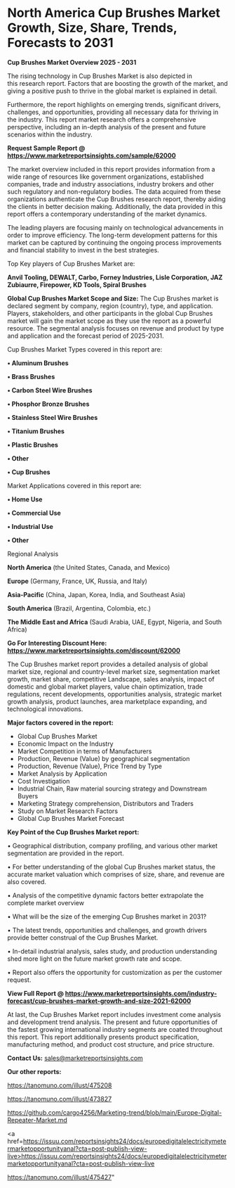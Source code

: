 # North America Cup Brushes Market Growth, Size, Share, Trends, Forecasts to 2031

<Strong> Cup Brushes Market Overview 2025 - 2031</strong>

The rising technology in Cup Brushes Market is also depicted in this research report. Factors that are boosting the growth of the market, and giving a positive push to thrive in the global market is explained in detail.

Furthermore, the report highlights on emerging trends, significant drivers, challenges, and opportunities, providing all necessary data for thriving in the industry. This report market research offers a comprehensive perspective, including an in-depth analysis of the present and future scenarios within the industry.

<strong>Request Sample Report @ <a href=https://www.marketreportsinsights.com/sample/62000>https://www.marketreportsinsights.com/sample/62000</a></strong>

The market overview included in this report provides information from a wide range of resources like government organizations, established companies, trade and industry associations, industry brokers and other such regulatory and non-regulatory bodies. The data acquired from these organizations authenticate the Cup Brushes research report, thereby aiding the clients in better decision making. Additionally, the data provided in this report offers a contemporary understanding of the market dynamics.

The leading players are focusing mainly on technological advancements in order to improve efficiency. The long-term development patterns for this market can be captured by continuing the ongoing process improvements and financial stability to invest in the best strategies.

Top Key players of Cup Brushes Market are:

<strong>Anvil Tooling, DEWALT, Carbo, Forney Industries, Lisle Corporation, JAZ Zubiaurre, Firepower, KD Tools, Spiral Brushes</strong>

<strong><b>Global Cup Brushes Market Scope and Size:</b></strong>
The Cup Brushes market is declared segment by company, region (country), type, and application. Players, stakeholders, and other participants in the global Cup Brushes market will gain the market scope as they use the report as a powerful resource. The segmental analysis focuses on revenue and product by type and application and the forecast period of 2025-2031.

Cup Brushes Market Types covered in this report are:

<strong>• Aluminum Brushes

• Brass Brushes

• Carbon Steel Wire Brushes

• Phosphor Bronze Brushes

• Stainless Steel Wire Brushes

• Titanium Brushes

• Plastic Brushes

• Other

• Cup Brushes</strong>

Market Applications covered in this report are:

<strong>• Home Use

• Commercial Use

• Industrial Use

• Other</strong> 

Regional Analysis

<strong>North America</strong> (the United States, Canada, and Mexico)

<strong>Europe</strong> (Germany, France, UK, Russia, and Italy)

<strong>Asia-Pacific</strong> (China, Japan, Korea, India, and Southeast Asia)

<strong>South America</strong> (Brazil, Argentina, Colombia, etc.)

<strong>The Middle East and Africa</strong> (Saudi Arabia, UAE, Egypt, Nigeria, and South Africa)

<strong>Go For Interesting Discount Here: <a href=https://www.marketreportsinsights.com/discount/62000>https://www.marketreportsinsights.com/discount/62000</a></strong>

The Cup Brushes market report provides a detailed analysis of global market size, regional and country-level market size, segmentation market growth, market share, competitive Landscape, sales analysis, impact of domestic and global market players, value chain optimization, trade regulations, recent developments, opportunities analysis, strategic market growth analysis, product launches, area marketplace expanding, and technological innovations.

<strong><b>Major factors covered in the report:</b></strong>
<ul>
  <li>Global Cup Brushes Market </li>
  <li>Economic Impact on the Industry</li>
  <li>Market Competition in terms of Manufacturers</li>
  <li>Production, Revenue (Value) by geographical segmentation</li>
  <li>Production, Revenue (Value), Price Trend by Type</li>
  <li>Market Analysis by Application</li>
  <li>Cost Investigation</li>
  <li>Industrial Chain, Raw material sourcing strategy and Downstream Buyers</li>
  <li>Marketing Strategy comprehension, Distributors and Traders</li>
  <li>Study on Market Research Factors</li>
  <li>Global Cup Brushes Market Forecast</li>
</ul>

<strong><b>Key Point of the Cup Brushes Market report:</b></strong>

• Geographical distribution, company profiling, and various other market segmentation are provided in the report.

• For better understanding of the global Cup Brushes market status, the accurate market valuation which comprises of size, share, and revenue are also covered.

• Analysis of the competitive dynamic factors better extrapolate the complete market overview

• What will be the size of the emerging Cup Brushes market in 2031?

• The latest trends, opportunities and challenges, and growth drivers provide better construal of the Cup Brushes Market.

• In-detail industrial analysis, sales study, and production understanding shed more light on the future market growth rate and scope.

• Report also offers the opportunity for customization as per the customer request.

<strong><b>View Full Report @ <a href=https://www.marketreportsinsights.com/industry-forecast/cup-brushes-market-growth-and-size-2021-62000>https://www.marketreportsinsights.com/industry-forecast/cup-brushes-market-growth-and-size-2021-62000</a></b></strong>


At last, the Cup Brushes Market report includes investment come analysis and development trend analysis. The present and future opportunities of the fastest growing international industry segments are coated throughout this report. This report additionally presents product specification, manufacturing method, and product cost structure, and price structure.

<strong>Contact Us:</strong>
sales@marketreportsinsights.com

<strong>Our other reports:</strong>

<a href=https://tanomuno.com/illust/475208>https://tanomuno.com/illust/475208</a>

<a href=https://tanomuno.com/illust/473827>https://tanomuno.com/illust/473827</a>

<a href=https://github.com/cargo4256/Marketing-trend/blob/main/Europe-Digital-Repeater-Market.md>https://github.com/cargo4256/Marketing-trend/blob/main/Europe-Digital-Repeater-Market.md</a>

<a href=https://issuu.com/reportsinsights24/docs/europedigitalelectricitymetermarketopportunityanal?cta=post-publish-view-live>https://issuu.com/reportsinsights24/docs/europedigitalelectricitymetermarketopportunityanal?cta=post-publish-view-live</a>

<a href=https://tanomuno.com/illust/475427>https://tanomuno.com/illust/475427</a>"
